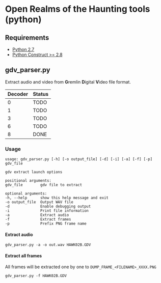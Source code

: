 # Open Realms of the Haunting tools (python)

## Requirements

* [Python 2.7][python_2_7]
* [Python Construct >= 2.8][python_construct]

## gdv_parser.py

Extract audio and video from **G**remlin **D**igital **V**ideo file format.

| Decoder        | Status |
|----------------|--------|
| 0              | TODO   |
| 1              | TODO   |
| 3              | TODO   |
| 6              | TODO   |
| 8              | DONE   |

### Usage

    usage: gdv_parser.py [-h] [-o output_file] [-d] [-i] [-a] [-f] [-p] gdv_file
    
    gdv extract launch options
    
    positional arguments:
    gdv_file        gdv file to extract
    
    optional arguments:
    -h, --help      show this help message and exit
    -o output_file  Output WAV file
    -d              Enable debugging output
    -i              Print file information
    -a              Extract audio
    -f              Extract frames
    -p              Prefix PNG frame name

#### Extract audio

    gdv_parser.py -a -o out.wav HAWK02B.GDV
    
#### Extract all frames 

All frames will be extracted one by one to `DUMP_FRAME_<FILENAME>_XXXX.PNG`

    gdv_parser.py -f HAWK02B.GDV

[python_2_7]: http://www.python.org/getit/
[python_construct]: https://pypi.python.org/pypi/construct